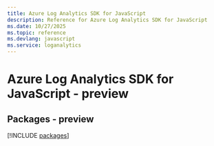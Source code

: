 ```yaml
---
title: Azure Log Analytics SDK for JavaScript
description: Reference for Azure Log Analytics SDK for JavaScript
ms.date: 10/27/2025
ms.topic: reference
ms.devlang: javascript
ms.service: loganalytics
---
```

# Azure Log Analytics SDK for JavaScript - preview
## Packages - preview
[!INCLUDE [packages](log-analytics-index.md)]